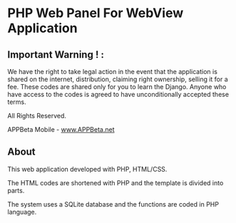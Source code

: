 # PHP Web Panel For WebView Application

## Important Warning ! :

We have the right to take legal action in the event that the application is shared on the internet, distribution, claiming right ownership, selling it for a fee.
These codes are shared only for you to learn the Django.
Anyone who have access to the codes is agreed to have unconditionally accepted these terms.

All Rights Reserved.

APPBeta Mobile - www.APPBeta.net

## About
This web application developed with PHP, HTML/CSS.

The HTML codes are shortened with PHP and the template is divided into parts.

The system uses a SQLite database and the functions are coded in PHP language.

